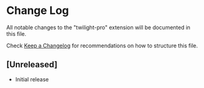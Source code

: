 # Change Log

All notable changes to the "twilight-pro" extension will be documented in this file.

Check [Keep a Changelog](http://keepachangelog.com/) for recommendations on how to structure this file.

## [Unreleased]

- Initial release
